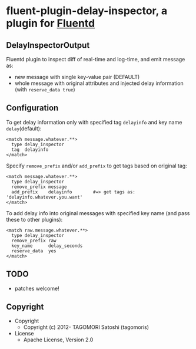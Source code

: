 # fluent-plugin-delay-inspector, a plugin for [Fluentd](http://fluentd.org)

## DelayInspectorOutput

Fluentd plugin to inspect diff of real-time and log-time, and emit message as:

* new message with single key-value pair (DEFAULT)
* whole message with original attributes and injected delay information (with `reserve_data true`)

## Configuration

To get delay information only with specified tag `delayinfo` and key name `delay`(default):

    <match message.whatever.**>
      type delay_inspector
      tag  delayinfo
    </match>

Specify `remove_prefix` and/or `add_prefix` to get tags based on original tag:

    <match message.whatever.**>
      type delay_inspector
      remove_prefix message
      add_prefix    delayinfo        #=> get tags as: 'delayinfo.whatever.you.want'
    </match>

To add delay info into original messages with specified key name (and pass these to other plugins):

    <match raw.message.whatever.**>
      type delay_inspector
      remove_prefix raw
      key_name      delay_seconds
      reserve_data  yes
    </match>

## TODO

* patches welcome!

## Copyright

* Copyright
  * Copyright (c) 2012- TAGOMORI Satoshi (tagomoris)
* License
  * Apache License, Version 2.0
